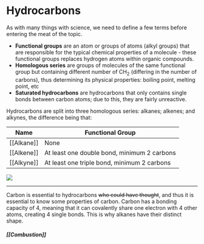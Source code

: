 # Hydrocarbons
As with many things with science, we need to define a few terms before entering the meat of the topic.
- **Functional groups** are an atom or groups of atoms (alkyl groups) that are responsible for the typical chemical properties of a molecule - these functional groups replaces hydrogen atoms within organic compounds.
- **Homologous series** are groups of molecules of the same functional group but containing different number of CH<sub>2</sub> (differing in the number of carbons), thus determining its physical properties: boiling point, melting point, etc
- **Saturated hydrocarbons** are hydrocarbons that only contains single bonds between carbon atoms; due to this, they are fairly unreactive.

Hydrocarbons are split into three homologous series: alkanes; alkenes; and alkynes, the difference being that:

Name | Functional Group
--- | ---
[[Alkane]] | None
[[Alkene]] | At least one double bond, minimum 2 carbons
[[Alkyne]] | At least one triple bond, minimum 2 carbons

<img src="https://mint-garden.netlify.app/assets/Alk-ane-ene-yne.png" style="max-width:100%;height:auto">

---
Carbon is essential to hydrocarbons ~~who could have thought~~, and thus it is essential to know some properties of carbon. Carbon has a bonding capacity of 4, meaning that it can covalently share one electron with 4 other atoms, creating 4 single bonds. This is why alkanes have their distinct shape.

##### [[Combustion]]
